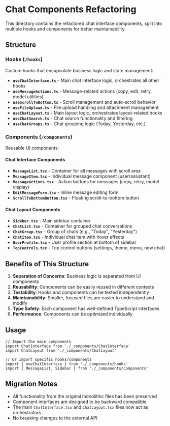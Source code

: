 # Chat Components Refactoring

This directory contains the refactored chat interface components, split into multiple hooks and components for better maintainability.

## Structure

### Hooks (`/hooks`)

Custom hooks that encapsulate business logic and state management:

- **`useChatInterface.ts`** - Main chat interface logic, orchestrates all other hooks
- **`useMessageActions.ts`** - Message-related actions (copy, edit, retry, model utilities)
- **`useScrollToBottom.ts`** - Scroll management and auto-scroll behavior
- **`useFileUpload.ts`** - File upload handling and attachment management
- **`useChatLayout.ts`** - Main layout logic, orchestrates layout-related hooks
- **`useChatSearch.ts`** - Chat search functionality and filtering
- **`useChatGroups.ts`** - Chat grouping logic (Today, Yesterday, etc.)

### Components (`/components`)

Reusable UI components:

#### Chat Interface Components
- **`MessageList.tsx`** - Container for all messages with scroll area
- **`MessageItem.tsx`** - Individual message component (user/assistant)
- **`MessageActions.tsx`** - Action buttons for messages (copy, retry, model display)
- **`EditMessageForm.tsx`** - Inline message editing form
- **`ScrollToBottomButton.tsx`** - Floating scroll-to-bottom button

#### Chat Layout Components
- **`Sidebar.tsx`** - Main sidebar container
- **`ChatList.tsx`** - Container for grouped chat conversations
- **`ChatGroup.tsx`** - Group of chats (e.g., "Today", "Yesterday")
- **`ChatItem.tsx`** - Individual chat item with hover effects
- **`UserProfile.tsx`** - User profile section at bottom of sidebar
- **`TopControls.tsx`** - Top control buttons (settings, theme, menu, new chat)

## Benefits of This Structure

1. **Separation of Concerns**: Business logic is separated from UI components
2. **Reusability**: Components can be easily reused in different contexts
3. **Testability**: Hooks and components can be tested independently
4. **Maintainability**: Smaller, focused files are easier to understand and modify
5. **Type Safety**: Each component has well-defined TypeScript interfaces
6. **Performance**: Components can be optimized individually

## Usage

```tsx
// Import the main components
import ChatInterface from './_components/ChatInterface'
import ChatLayout from './_components/ChatLayout'

// Or import specific hooks/components
import { useChatInterface } from './_components/hooks'
import { MessageList, Sidebar } from './_components/components'
```

## Migration Notes

- All functionality from the original monolithic files has been preserved
- Component interfaces are designed to be backward compatible
- The main `ChatInterface.tsx` and `ChatLayout.tsx` files now act as orchestrators
- No breaking changes to the external API 
